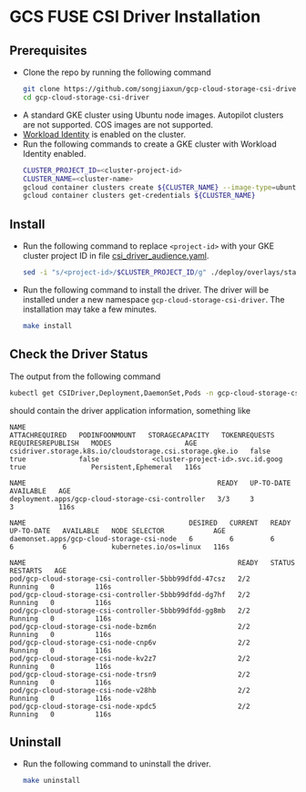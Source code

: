 # GCS FUSE CSI Driver Installation

## Prerequisites
- Clone the repo by running the following command
  ```bash
  git clone https://github.com/songjiaxun/gcp-cloud-storage-csi-driver.git
  cd gcp-cloud-storage-csi-driver
  ```
- A standard GKE cluster using Ubuntu node images. Autopilot clusters are not supported. COS images are not supported.
- [Workload Identity](https://cloud.google.com/kubernetes-engine/docs/how-to/workload-identity) is enabled on the cluster.
- Run the following commands to create a GKE cluster with Workload Identity enabled.
  ```bash
  CLUSTER_PROJECT_ID=<cluster-project-id>
  CLUSTER_NAME=<cluster-name>
  gcloud container clusters create ${CLUSTER_NAME} --image-type=ubuntu_containerd --workload-pool=${CLUSTER_PROJECT_ID}.svc.id.goog
  gcloud container clusters get-credentials ${CLUSTER_NAME}
  ```

## Install
- Run the following command to replace `<project-id>` with your GKE cluster project ID in file [csi_driver_audience.yaml](../deploy/overlays/stable/csi_driver_audience.yaml).
  ```bash
  sed -i "s/<project-id>/$CLUSTER_PROJECT_ID/g" ./deploy/overlays/stable/csi_driver_audience.yaml
  ```
- Run the following command to install the driver. The driver will be installed under a new namespace `gcp-cloud-storage-csi-driver`. The installation may take a few minutes.
  ```bash
  make install
  ```

## Check the Driver Status
The output from the following command
```bash
kubectl get CSIDriver,Deployment,DaemonSet,Pods -n gcp-cloud-storage-csi-driver
```
should contain the driver application information, something like
```
NAME                                                       ATTACHREQUIRED   PODINFOONMOUNT   STORAGECAPACITY   TOKENREQUESTS                      REQUIRESREPUBLISH   MODES                  AGE
csidriver.storage.k8s.io/cloudstorage.csi.storage.gke.io   false            true             false             <cluster-project-id>.svc.id.goog   true                Persistent,Ephemeral   116s

NAME                                               READY   UP-TO-DATE   AVAILABLE   AGE
deployment.apps/gcp-cloud-storage-csi-controller   3/3     3            3           116s

NAME                                        DESIRED   CURRENT   READY   UP-TO-DATE   AVAILABLE   NODE SELECTOR            AGE
daemonset.apps/gcp-cloud-storage-csi-node   6         6         6       6            6           kubernetes.io/os=linux   116s

NAME                                                    READY   STATUS    RESTARTS   AGE
pod/gcp-cloud-storage-csi-controller-5bbb99dfdd-47csz   2/2     Running   0          116s
pod/gcp-cloud-storage-csi-controller-5bbb99dfdd-dg7hf   2/2     Running   0          116s
pod/gcp-cloud-storage-csi-controller-5bbb99dfdd-gg8mb   2/2     Running   0          116s
pod/gcp-cloud-storage-csi-node-bzm6n                    2/2     Running   0          116s
pod/gcp-cloud-storage-csi-node-cnp6v                    2/2     Running   0          116s
pod/gcp-cloud-storage-csi-node-kv2z7                    2/2     Running   0          116s
pod/gcp-cloud-storage-csi-node-trsn9                    2/2     Running   0          116s
pod/gcp-cloud-storage-csi-node-v28hb                    2/2     Running   0          116s
pod/gcp-cloud-storage-csi-node-xpdc5                    2/2     Running   0          116s
```

## Uninstall
- Run the following command to uninstall the driver.
  ```bash
  make uninstall
  ````